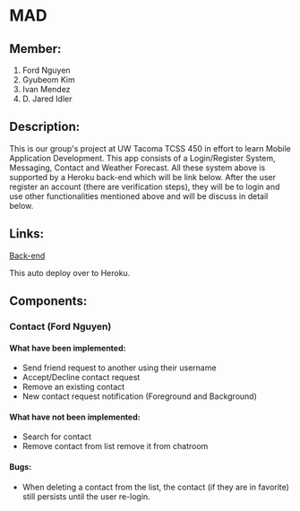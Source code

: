 # MAD
## Member: 
1. Ford Nguyen
2. Gyubeom Kim
3. Ivan Mendez
4. D. Jared Idler
## Description:
This is our group's project at UW Tacoma TCSS 450 in effort to learn Mobile Application Development. This app consists of a Login/Register System, Messaging, Contact and Weather Forecast. All these system above is supported by a Heroku back-end which will be link below. After the user register an account (there are verification steps), they will be to login and use other functionalities mentioned above and will be discuss in detail below.
## Links:
[Back-end](https://github.com/gyubeomK/mobileapp-group-backend)

This auto deploy over to Heroku.
## Components:
### Contact (Ford Nguyen)
#### What have been implemented:
* Send friend request to another using their username
* Accept/Decline contact request
* Remove an existing contact
* New contact request notification (Foreground and Background)
#### What have not been implemented:
* Search for contact
* Remove contact from list remove it from chatroom
#### Bugs:
* When deleting a contact from the list, the contact (if they are in favorite) still persists until the user re-login.
